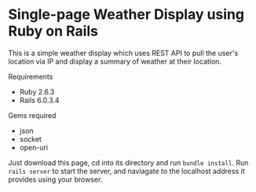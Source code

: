 # Single-page Weather Display using Ruby on Rails

This is a simple weather display which uses REST API to pull the user's location via IP and display a summary of weather at their location.

Requirements
* Ruby 2.6.3
* Rails 6.0.3.4

Gems required
* json
* socket
* open-uri

Just download this page, cd into its directory and run `bundle install`.
Run `rails server` to start the server, and naviagate to the localhost address it provides using your browser.
